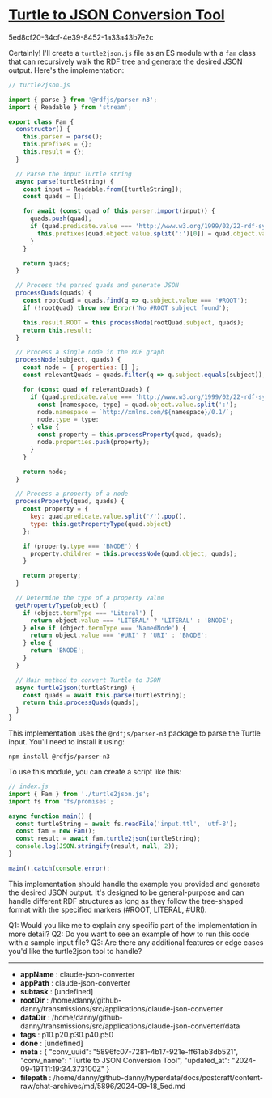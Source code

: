 # [Turtle to JSON Conversion Tool](https://claude.ai/chat/5896fc07-7281-4b17-921e-ff61ab3db521)

5ed8cf20-34cf-4e39-8452-1a33a43b7e2c

 Certainly! I'll create a `turtle2json.js` file as an ES module with a `fam` class that can recursively walk the RDF tree and generate the desired JSON output. Here's the implementation:

```javascript
// turtle2json.js

import { parse } from '@rdfjs/parser-n3';
import { Readable } from 'stream';

export class Fam {
  constructor() {
    this.parser = parse();
    this.prefixes = {};
    this.result = {};
  }

  // Parse the input Turtle string
  async parse(turtleString) {
    const input = Readable.from([turtleString]);
    const quads = [];

    for await (const quad of this.parser.import(input)) {
      quads.push(quad);
      if (quad.predicate.value === 'http://www.w3.org/1999/02/22-rdf-syntax-ns#type') {
        this.prefixes[quad.object.value.split(':')[0]] = quad.object.value.split(':')[1];
      }
    }

    return quads;
  }

  // Process the parsed quads and generate JSON
  processQuads(quads) {
    const rootQuad = quads.find(q => q.subject.value === '#ROOT');
    if (!rootQuad) throw new Error('No #ROOT subject found');

    this.result.ROOT = this.processNode(rootQuad.subject, quads);
    return this.result;
  }

  // Process a single node in the RDF graph
  processNode(subject, quads) {
    const node = { properties: [] };
    const relevantQuads = quads.filter(q => q.subject.equals(subject));

    for (const quad of relevantQuads) {
      if (quad.predicate.value === 'http://www.w3.org/1999/02/22-rdf-syntax-ns#type') {
        const [namespace, type] = quad.object.value.split(':');
        node.namespace = `http://xmlns.com/${namespace}/0.1/`;
        node.type = type;
      } else {
        const property = this.processProperty(quad, quads);
        node.properties.push(property);
      }
    }

    return node;
  }

  // Process a property of a node
  processProperty(quad, quads) {
    const property = {
      key: quad.predicate.value.split('/').pop(),
      type: this.getPropertyType(quad.object)
    };

    if (property.type === 'BNODE') {
      property.children = this.processNode(quad.object, quads);
    }

    return property;
  }

  // Determine the type of a property value
  getPropertyType(object) {
    if (object.termType === 'Literal') {
      return object.value === 'LITERAL' ? 'LITERAL' : 'BNODE';
    } else if (object.termType === 'NamedNode') {
      return object.value === '#URI' ? 'URI' : 'BNODE';
    } else {
      return 'BNODE';
    }
  }

  // Main method to convert Turtle to JSON
  async turtle2json(turtleString) {
    const quads = await this.parse(turtleString);
    return this.processQuads(quads);
  }
}
```

This implementation uses the `@rdfjs/parser-n3` package to parse the Turtle input. You'll need to install it using:

```
npm install @rdfjs/parser-n3
```

To use this module, you can create a script like this:

```javascript
// index.js
import { Fam } from './turtle2json.js';
import fs from 'fs/promises';

async function main() {
  const turtleString = await fs.readFile('input.ttl', 'utf-8');
  const fam = new Fam();
  const result = await fam.turtle2json(turtleString);
  console.log(JSON.stringify(result, null, 2));
}

main().catch(console.error);
```

This implementation should handle the example you provided and generate the desired JSON output. It's designed to be general-purpose and can handle different RDF structures as long as they follow the tree-shaped format with the specified markers (#ROOT, LITERAL, #URI).

Q1: Would you like me to explain any specific part of the implementation in more detail?
Q2: Do you want to see an example of how to run this code with a sample input file?
Q3: Are there any additional features or edge cases you'd like the turtle2json tool to handle?

---

* **appName** : claude-json-converter
* **appPath** : claude-json-converter
* **subtask** : [undefined]
* **rootDir** : /home/danny/github-danny/transmissions/src/applications/claude-json-converter
* **dataDir** : /home/danny/github-danny/transmissions/src/applications/claude-json-converter/data
* **tags** : p10.p20.p30.p40.p50
* **done** : [undefined]
* **meta** : {
  "conv_uuid": "5896fc07-7281-4b17-921e-ff61ab3db521",
  "conv_name": "Turtle to JSON Conversion Tool",
  "updated_at": "2024-09-19T11:19:34.373100Z"
}
* **filepath** : /home/danny/github-danny/hyperdata/docs/postcraft/content-raw/chat-archives/md/5896/2024-09-18_5ed.md